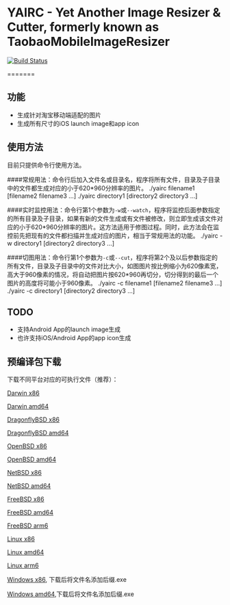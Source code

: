 YAIRC - Yet Another Image Resizer & Cutter, formerly known as TaobaoMobileImageResizer
========================

[![Build Status](https://secure.travis-ci.org/missdeer/yairc.png)](https://travis-ci.org/missdeer/yairc)

=======

功能
----
- 生成针对淘宝移动端适配的图片
- 生成所有尺寸的iOS launch image和app icon

使用方法
----
目前只提供命令行使用方法。

####常规用法：命令行后加入文件名或目录名，程序将所有文件，目录及子目录中的文件都生成对应的小于620*960分辨率的图片。
	./yairc filename1 [filename2 filename3 ...]
	./yairc directory1 [directory2 directory3 ...]

####实时监控用法：命令行第1个参数为`-w`或`--watch`，程序将监控后面参数指定的所有目录及子目录，如果有新的文件生成或有文件被修改，则立即生成该文件对应的小于620*960分辨率的图片。这方法适用于修图过程。同时，此方法会在监控前先把现有的文件都扫描并生成对应的图片，相当于常规用法的功能。
	./yairc -w directory1 [directory2 directory3 ...]

####切图用法：命令行第1个参数为`-c`或`--cut`，程序将第2个及以后参数指定的所有文件，目录及子目录中的文件对比大小，如图图片按比例缩小为620像素宽，高大于960像素的情况，将自动把图片按620*960再切分，切分得到的最后一个图片的高度将可能小于960像素。
	./yairc -c filename1 [filename2 filename3 ...]
	./yairc -c directory1 [directory2 directory3 ...]

TODO
----
* 支持Android App的launch image生成
* 也许支持iOS/Android App的app icon生成

预编译包下载
----

下载不同平台对应的可执行文件（推荐）：

[Darwin x86](https://github.com/missdeer/yairc/raw/prebuilt/yairc-darwin-386)

[Darwin amd64](https://github.com/missdeer/yairc/raw/prebuilt/yairc-darwin-amd64)

[DragonflyBSD x86](https://github.com/missdeer/yairc/raw/prebuilt/yairc-dragonfly-386)

[DragonflyBSD amd64](https://github.com/missdeer/yairc/raw/prebuilt/yairc-dragonfly-amd64)

[OpenBSD x86](https://github.com/missdeer/yairc/raw/prebuilt/yairc-openbsd-386)

[OpenBSD amd64](https://github.com/missdeer/yairc/raw/prebuilt/yairc-openbsd-amd64)

[NetBSD x86](https://github.com/missdeer/yairc/raw/prebuilt/yairc-netbsd-386)

[NetBSD amd64](https://github.com/missdeer/yairc/raw/prebuilt/yairc-netbsd-amd64)

[FreeBSD x86](https://github.com/missdeer/yairc/raw/prebuilt/yairc-freebsd-386)

[FreeBSD amd64](https://github.com/missdeer/yairc/raw/prebuilt/yairc-freebsd-amd64)

[FreeBSD arm6](https://github.com/missdeer/yairc/raw/prebuilt/yairc-freebsd-arm)

[Linux x86](https://github.com/missdeer/yairc/raw/prebuilt/yairc-linux-386)

[Linux amd64](https://github.com/missdeer/yairc/raw/prebuilt/yairc-linux-amd64)

[Linux arm6](https://github.com/missdeer/yairc/raw/prebuilt/yairc-linux-arm)

[Windows x86](https://github.com/missdeer/yairc/raw/prebuilt/yairc-windows-386), 下载后将文件名添加后缀.exe

[Windows amd64](https://github.com/missdeer/yairc/raw/prebuilt/yairc-windows-amd64),下载后将文件名添加后缀.exe 

